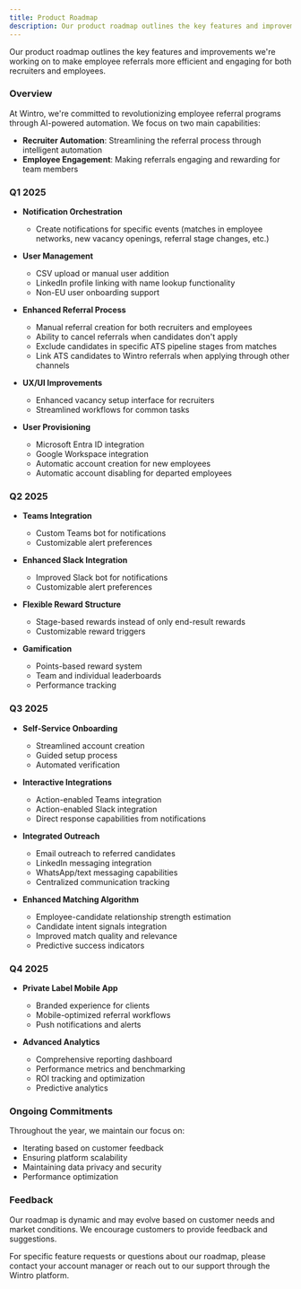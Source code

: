 ```yaml
---
title: Product Roadmap
description: Our product roadmap outlines the key features and improvements we're working on.
---
```


Our product roadmap outlines the key features and improvements we're working on to make employee referrals more efficient and engaging for both recruiters and employees.

### Overview

At Wintro, we're committed to revolutionizing employee referral programs through AI-powered automation. We focus on two main capabilities:

- **Recruiter Automation**: Streamlining the referral process through intelligent automation
- **Employee Engagement**: Making referrals engaging and rewarding for team members

### Q1 2025

- **Notification Orchestration**
  - Create notifications for specific events (matches in employee networks, new vacancy openings, referral stage changes, etc.)

- **User Management**
  - CSV upload or manual user addition
  - LinkedIn profile linking with name lookup functionality
  - Non-EU user onboarding support

- **Enhanced Referral Process**
  - Manual referral creation for both recruiters and employees
  - Ability to cancel referrals when candidates don't apply
  - Exclude candidates in specific ATS pipeline stages from matches
  - Link ATS candidates to Wintro referrals when applying through other channels

- **UX/UI Improvements**
  - Enhanced vacancy setup interface for recruiters
  - Streamlined workflows for common tasks

- **User Provisioning**
  - Microsoft Entra ID integration
  - Google Workspace integration
  - Automatic account creation for new employees
  - Automatic account disabling for departed employees

### Q2 2025

- **Teams Integration**
  - Custom Teams bot for notifications
  - Customizable alert preferences

- **Enhanced Slack Integration**
  - Improved Slack bot for notifications
  - Customizable alert preferences

- **Flexible Reward Structure**
  - Stage-based rewards instead of only end-result rewards
  - Customizable reward triggers

- **Gamification**
  - Points-based reward system
  - Team and individual leaderboards
  - Performance tracking

### Q3 2025

- **Self-Service Onboarding**
  - Streamlined account creation
  - Guided setup process
  - Automated verification

- **Interactive Integrations**
  - Action-enabled Teams integration
  - Action-enabled Slack integration
  - Direct response capabilities from notifications

- **Integrated Outreach**
  - Email outreach to referred candidates
  - LinkedIn messaging integration
  - WhatsApp/text messaging capabilities
  - Centralized communication tracking

- **Enhanced Matching Algorithm**
  - Employee-candidate relationship strength estimation
  - Candidate intent signals integration
  - Improved match quality and relevance
  - Predictive success indicators

### Q4 2025

- **Private Label Mobile App**
  - Branded experience for clients
  - Mobile-optimized referral workflows
  - Push notifications and alerts

- **Advanced Analytics**
  - Comprehensive reporting dashboard
  - Performance metrics and benchmarking
  - ROI tracking and optimization
  - Predictive analytics

### Ongoing Commitments

Throughout the year, we maintain our focus on:

- Iterating based on customer feedback
- Ensuring platform scalability
- Maintaining data privacy and security
- Performance optimization

### Feedback

Our roadmap is dynamic and may evolve based on customer needs and market conditions. We encourage customers to provide feedback and suggestions.

For specific feature requests or questions about our roadmap, please contact your account manager or reach out to our support through the Wintro platform.